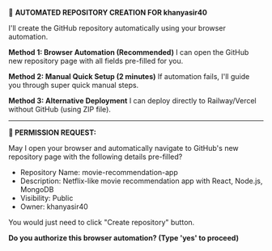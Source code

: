 🚀 **AUTOMATED REPOSITORY CREATION FOR khanyasir40**

I'll create the GitHub repository automatically using your browser automation.

**Method 1: Browser Automation (Recommended)**
I can open the GitHub new repository page with all fields pre-filled for you.

**Method 2: Manual Quick Setup (2 minutes)**
If automation fails, I'll guide you through super quick manual steps.

**Method 3: Alternative Deployment**
I can deploy directly to Railway/Vercel without GitHub (using ZIP file).

---

**🔐 PERMISSION REQUEST:**

May I open your browser and automatically navigate to GitHub's new repository page with the following details pre-filled?

- Repository Name: movie-recommendation-app
- Description: Netflix-like movie recommendation app with React, Node.js, MongoDB  
- Visibility: Public
- Owner: khanyasir40

You would just need to click "Create repository" button.

**Do you authorize this browser automation? (Type 'yes' to proceed)**